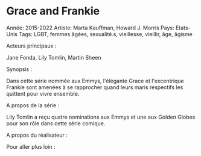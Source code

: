 # Grace and Frankie

Année: 2015-2022
Artiste: Marta Kauffman, Howard J. Morris
Pays: Etats-Unis
Tags: LGBT, femmes âgées, sexualité.s, vieillesse, vieillir, âge, âgisme

Acteurs principaux :

Jane Fonda, Lily Tomlin, Martin Sheen

Synopsis :

Dans cette série nommée aux Emmys, l'élégante Grace et l'excentrique Frankie sont amenées à se rapprocher quand leurs maris respectifs les quittent pour vivre ensemble.

A propos de la série :

Lily Tomlin a reçu quatre nominations aux Emmys et une aux Golden Globes pour son rôle dans cette série comique.

A propos du réalisateur : 

Pour aller plus loin :